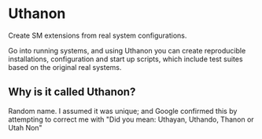 # Uthanon

Create SM extensions from real system configurations.

Go into running systems, and using Uthanon you can create reproducible installations, configuration and start up scripts, which include test suites based on the original real systems.

## Why is it called Uthanon?

Random name. I assumed it was unique; and Google confirmed this by attempting to correct me with "Did you mean: Uthayan, Uthando, Thanon or Utah Non"
